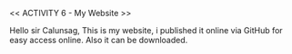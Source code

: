 << ACTIVITY 6 - My Website >>

Hello sir Calunsag, This is my website, i published it online via GitHub for easy access online. Also it can be downloaded.
